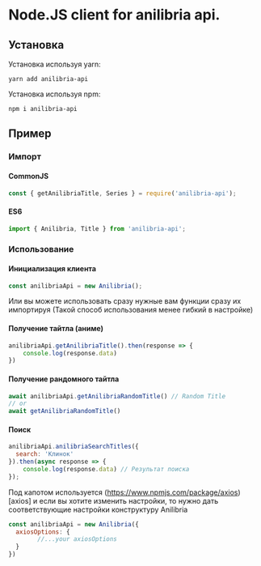 # Node.JS client for anilibria api.

## Установка

Установка используя yarn:

```
yarn add anilibria-api
```

Установка используя npm:

```
npm i anilibria-api
```

## Пример

### Импорт

#### CommonJS

```ts
const { getAnilibriaTitle, Series } = require('anilibria-api');
```

#### ES6

```ts
import { Anilibria, Title } from 'anilibria-api';
```

### Использование

#### Инициализация клиента

```ts
const anilibriaApi = new Anilibria();
```
Или вы можете использовать сразу нужные вам функции сразу их импортируя (Такой способ использования менее гибкий в настройке)

#### Получение тайтла (аниме)

```js
anilibriaApi.getAnilibriaTitle().then(response => {
	console.log(response.data)
})
```

#### Получение рандомного тайтла
```js
await anilibriaApi.getAnilibriaRandomTitle() // Random Title
// or
await getAnilibriaRandomTitle()
````

#### Поиск

```js
anilibriaApi.anilibriaSearchTitles({
  search: 'Клинок'
}).then(async response => {
	console.log(response.data) // Результат поиска
});
```

Под капотом используется (https://www.npmjs.com/package/axios)[axios] и если вы хотите изменить настройки, то нужно дать соответствующие настройки конструктуру Anilibria
```js
const anilibriaApi = new Anilibria({
  axiosOptions: {
		//...your axiosOptions
  }
})
```
